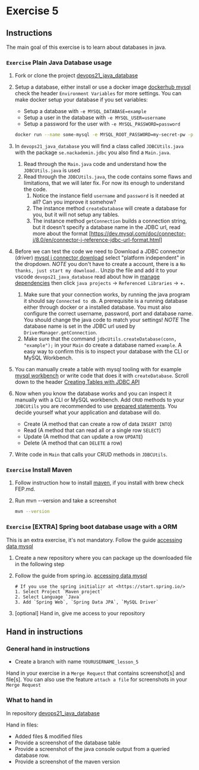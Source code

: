# Exercise 5

## Instructions

The main goal of this exercise is to learn about databases in java.

### `Exercise` Plain Java Database usage

1. Fork or clone the project [devops21_java_database](https://gitlab.com/robert-alfwar/devops21_java_database)
2. Setup a database, either install or use a docker image [dockerhub mysql](https://hub.docker.com/_/mysql) check the header `Environment Variables` for more settings. You can make docker setup your database if you set variables:
   - Setup a database with `-e MYSQL_DATABASE=example`
   - Setup a user in the database with `-e MYSQL_USER=username`
   - Setup a password for the user with `-e MYSQL_PASSWORD=password`

   ```bash
   docker run --name some-mysql -e MYSQL_ROOT_PASSWORD=my-secret-pw -p 3306:3306 -d mysql
   ```

3. In `devops21_java_database` you will find a class called `JDBCUtils.java` with the package `se.nackademin.jdbc` you also find a `Main.java`.
   1. Read through the `Main.java` code and understand how the `JDBCUtils.java` is used
   2. Read through the `JDBCUtils.java`, the code contains some flaws and limitations, that we will later fix. For now its enough to understand the code.
      1. Notice the instance field `username` and `password` is it needed at all? Can you improve it somehow?
      2. The instance method `createDatabase` will create a database for you, but it will not setup any tables.
      3. The instance method `getConnection` builds a connection string, but it doesn't specify a database name in the JDBC url, read more about the format [https://dev.mysql.com/doc/connector-j/8.0/en/connector-j-reference-jdbc-url-format.html]
4. Before we can test the code we need to Download a JDBC connector (driver) [mysql j connector download](https://dev.mysql.com/downloads/connector/j/) select "platform independent" in the dropdown. *NOTE* you don't have to create a account, there is a `No thanks, just start my download.`. Unzip the file and add it to your vscode `devops21_java_database` read about how in [manage dependencies](https://code.visualstudio.com/docs/java/java-project#_manage-dependencies-for-unmanaged-folder) then click `java projects` -> `Referenced Libraries` -> +.
   1. Make sure that your connection works, by running the java program it should say `Connected to db`. A prerequisite is a running database either through docker or a installed database. You must also configure the correct username, password, port and database name. You should change the java code to match your settings! *NOTE* The database name is set in the JDBC url used by `DriverManager.getConnection`.
   2. Make sure that the command `jdbcUtils.createDatabase(conn, "example");` in your `Main` do create a database named `example`. A easy way to confirm this is to inspect your database with the CLI or MySQL Workbench.
5. You can manually create a table with mysql tooling with for example [mysql workbench](https://www.mysql.com/products/workbench/) or write code that does it with `createDatabase`. Scroll down to the header [Creating Tables with JDBC API](https://docs.oracle.com/javase/tutorial/jdbc/basics/tables.html#create)
6. Now when you know the database works and you can inspect it manually with a CLI or MySQL workbench. Add `CRUD` methods to your `JDBCUtils` you are recommended to use [prepared statements](https://docs.oracle.com/javase/tutorial/jdbc/basics/prepared.html#create_ps). You decide yourself what your application and database will do.
   - Create (A method that can create a row of data `INSERT INTO`)
   - Read (A method that can read all or a single row `SELECT`)
   - Update (A method that can update a row `UPDATE`)
   - Delete (A method that can `DELETE` a row)
7. Write code in `Main` that calls your CRUD methods in `JDBCUtils`.

### `Exercise` Install Maven

1. Follow instruction how to install [maven](https://maven.apache.org/), if you install with brew check FEP.md.

2. Run mvn --version and take a screenshot

    ```bash
    mvn --version
    ```

### `Exercise` [EXTRA] Spring boot database usage with a ORM

This is an extra exercise, it's not mandatory. Follow the guide [accessing data mysql](https://spring.io/guides/gs/accessing-data-mysql/)

1. Create a new repository where you can package up the downloaded file in the following step
2. Follow the guide from spring.io. [accessing data mysql](https://spring.io/guides/gs/accessing-data-mysql/)

    ```text
    # If you use the spring initializr at <https://start.spring.io/>
    1. Select Project `Maven project`
    2. Select Language `Java`
    3. Add `Spring Web`, `Spring Data JPA`, `MySQL Driver`
    ```

3. [optional] Hand in, give me access to your repository

## Hand in instructions

### General hand in instructions

- Create a branch with name `YOURUSERNAME_lesson_5`

Hand in your exercise in a `Merge Request` that contains screenshot[s] and file[s]. You can also use the feature `attach a file` for screenshots in your `Merge Request`

### What to hand in

In repository [devops21_java_database](https://gitlab.com/robert-alfwar/devops21_java_database)

Hand in files:

- Added files & modified files
- Provide a screenshot of the database table
- Provide a screenshot of the java console output from a queried database row.
- Provide a screenshot of the maven version
